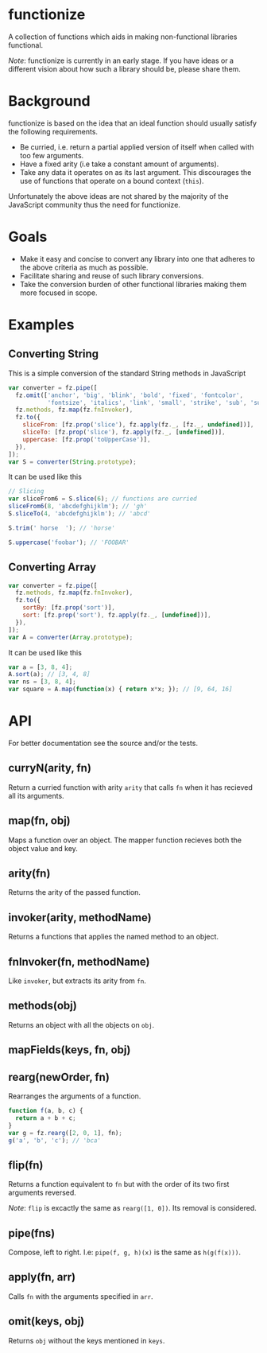 # functionize
A collection of functions which aids in making non-functional libraries
functional.

_Note_: functionize is currently in an early stage. If you have ideas or a
different vision about how such a library should be, please share them.

# Background

functionize is based on the idea that an ideal function should
usually satisfy the following requirements.

* Be curried, i.e. return a partial applied version of itself when called with
  too few arguments.
* Have a fixed arity (i.e take a constant amount of arguments).
* Take any data it operates on as its last argument. This discourages the use
  of functions that operate on a bound context (`this`).

Unfortunately the above ideas are not shared by the majority of the JavaScript
community thus the need for functionize.

# Goals

* Make it easy and concise to convert any library into one that adheres to the above
  criteria as much as possible.
* Facilitate sharing and reuse of such library conversions.
* Take the conversion burden of other functional libraries making them more
  focused in scope.

# Examples

## Converting String

This is a simple conversion of the standard String methods in JavaScript

```javascript
var converter = fz.pipe([
  fz.omit(['anchor', 'big', 'blink', 'bold', 'fixed', 'fontcolor',
           'fontsize', 'italics', 'link', 'small', 'strike', 'sub', 'sup']),
  fz.methods, fz.map(fz.fnInvoker),
  fz.to({
    sliceFrom: [fz.prop('slice'), fz.apply(fz._, [fz._, undefined])],
    sliceTo: [fz.prop('slice'), fz.apply(fz._, [undefined])],
    uppercase: [fz.prop('toUpperCase')],
  }),
]);
var S = converter(String.prototype);
```

It can be used like this

```javascript
// Slicing
var sliceFrom6 = S.slice(6); // functions are curried
sliceFrom6(8, 'abcdefghijklm'); // 'gh'
S.sliceTo(4, 'abcdefghijklm'); // 'abcd'

S.trim(' horse  '); // 'horse'

S.uppercase('foobar'); // 'FOOBAR'
```

## Converting Array

```javascript
var converter = fz.pipe([
  fz.methods, fz.map(fz.fnInvoker),
  fz.to({
    sortBy: [fz.prop('sort')],
    sort: [fz.prop('sort'), fz.apply(fz._, [undefined])],
  }),
]);
var A = converter(Array.prototype);
```

It can be used like this

```javascript
var a = [3, 8, 4];
A.sort(a); // [3, 4, 8]
var ns = [3, 8, 4];
var square = A.map(function(x) { return x*x; }); // [9, 64, 16]
```

# API

For better documentation see the source and/or the tests.

## curryN(arity, fn)

Return a curried function with arity `arity` that calls `fn` when it has
recieved all its arguments.

## map(fn, obj)

Maps a function over an object. The mapper function recieves both the
object value and key.

## arity(fn)

Returns the arity of the passed function.

## invoker(arity, methodName)

Returns a functions that applies the named method to an object.

## fnInvoker(fn, methodName)

Like `invoker`, but extracts its arity from `fn`.

## methods(obj)

Returns an object with all the objects on `obj`.

## mapFields(keys, fn, obj)

## rearg(newOrder, fn)

Rearranges the arguments of a function.

```javascript
function f(a, b, c) {
  return a + b + c;
}
var g = fz.rearg([2, 0, 1], fn);
g('a', 'b', 'c'); // 'bca'
```

## flip(fn)

Returns a function equivalent to `fn` but with the order of its two first
arguments reversed.

_Note_: `flip` is excactly the same as `rearg([1, 0])`. Its removal is considered.

## pipe(fns)

Compose, left to right. I.e: `pipe(f, g, h)(x)` is the same as
`h(g(f(x)))`.

## apply(fn, arr)

Calls `fn` with the arguments specified in `arr`.

## omit(keys, obj)

Returns `obj` without the keys mentioned in `keys`.
